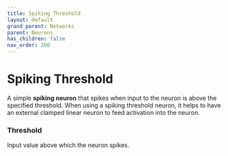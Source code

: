 ```yaml
---
title: Spiking Threshold
layout: default
grand_parent: Networks
parent: Neurons
has_children: false
nav_order: 200
---
```


# Spiking Threshold

A simple **spiking neuron** that spikes when input to the neuron is above the specified threshold. When using a spiking threshold neuron, it helps to have an external clamped linear neuron to feed activation into the neuron.

### Threshold

Input value above which the neuron spikes.